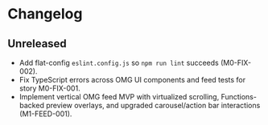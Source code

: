# Changelog

## Unreleased

- Add flat-config `eslint.config.js` so `npm run lint` succeeds (M0-FIX-002).
- Fix TypeScript errors across OMG UI components and feed tests for story M0-FIX-001.
- Implement vertical OMG feed MVP with virtualized scrolling, Functions-backed preview overlays, and upgraded carousel/action bar interactions (M1-FEED-001).
